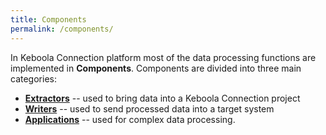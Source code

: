 ```yaml
---
title: Components
permalink: /components/
---
```


In Keboola Connection platform most of the data processing functions are implemented in **Components**. 
Components are divided into three main categories:

- [**Extractors**](/components/extractors/) -- used to bring data into a Keboola Connection project
- [**Writers**](/components/writers/) -- used to send processed data into a target system
- [**Applications**](/components/applications/) -- used for complex data processing.

